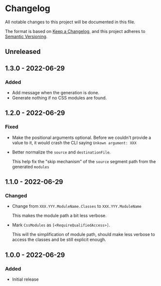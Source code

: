 # Changelog
All notable changes to this project will be documented in this file.

The format is based on [Keep a Changelog](https://keepachangelog.com/en/1.0.0/),
and this project adheres to [Semantic Versioning](https://semver.org/spec/v2.0.0.html).

## Unreleased

## 1.3.0 - 2022-06-29

### Added

* Add message when the generation is done.
* Generate nothing if no CSS modules are found.

## 1.2.0 - 2022-06-29

### Fixed

* Make the positional arguments optional. Before we couldn't provide a value to it, it would crash the CLI saying `Unkown argument: XXX`
* Better normalize the `source` and `destinationFile`.

    This help fix the "skip mechanism" of the `source` segment path from the generated `modules`

## 1.1.0 - 2022-06-29

### Changed

* Change from `XXX.YYY.ModuleName.Classes` to `XXX.YYY.ModuleName`

    This makes the module path a bit less verbose.

* Mark `CssModules` as `[<RequireQualifiedAccess>]`.

    This will the simplification of module path, should make less verbose to access the classes and be still explicit enough.

## 1.0.0 - 2022-06-29

### Added

* Initial release
